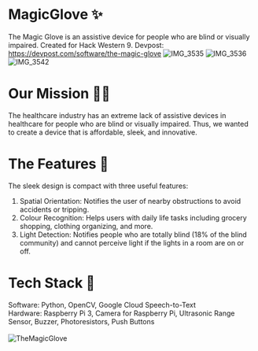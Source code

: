 # MagicGlove ✨
The Magic Glove is an assistive device for people who are blind or visually impaired. Created for Hack Western 9. Devpost: https://devpost.com/software/the-magic-glove
![IMG_3535](https://user-images.githubusercontent.com/89555654/203159920-41dd3509-0d04-4b9d-8423-9174e8faa01a.JPG)
![IMG_3536](https://user-images.githubusercontent.com/89555654/203160206-db8f898d-c922-4e84-8d27-fd1d00c019b0.JPG)
![IMG_3542](https://user-images.githubusercontent.com/89555654/203159928-c3700eb8-cbf9-4d1c-96e6-07e917bef8ec.JPG)

# Our Mission 🏃‍♂‍
The healthcare industry has an extreme lack of assistive devices in healthcare for people who are blind or visually impaired. Thus, we wanted to create a device that is affordable, sleek, and innovative. 

# The Features 🔮
The sleek design is compact with three useful features:
1)	Spatial Orientation: Notifies the user of nearby obstructions to avoid accidents or tripping.
2)	Colour Recognition: Helps users with daily life tasks including grocery shopping, clothing organizing, and more. 
3)	Light Detection: Notifies people who are totally blind (18% of the blind community) and cannot perceive light if the lights in a room are on or off. 

# Tech Stack 👾
Software: Python, OpenCV, Google Cloud Speech-to-Text <br />
Hardware: Raspberry Pi 3, Camera for Raspberry Pi, Ultrasonic Range Sensor, Buzzer, Photoresistors, Push Buttons
<br />
<br />
![TheMagicGlove](https://user-images.githubusercontent.com/89555654/202881304-e8d2222e-55b7-45c9-9e3e-df5147e0378d.jpg)


